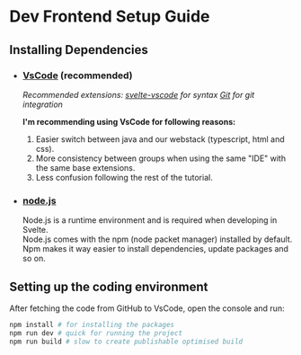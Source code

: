 # Dev Frontend Setup Guide
## Installing Dependencies 

* ### [VsCode](https://code.visualstudio.com/)  (recommended)

  _Recommended extensions:_
  _[svelte-vscode](https://marketplace.visualstudio.com/items?itemName=svelte.svelte-vscode) for syntax_ 
  _[Git](https://git-scm.com/book/en/v2/Getting-Started-Installing-Git) for git integration_

  **I'm recommending using VsCode for following reasons:**  
  1. Easier switch between java and our webstack (typescript, html and css).  
  2. More consistency between groups when using the same "IDE" with the same base extensions.  
  3. Less confusion following the rest of the tutorial.  
  

* ### [node.js](https://nodejs.org/en/download)
  Node.js is a runtime environment and is required when developing in Svelte.  
  Node.js comes with the npm (node packet manager) installed by default.
  Npm makes it way easier to install dependencies, update packages and so on.

## Setting up the coding environment
After fetching the code from GitHub to VsCode, open the console and run:
```sh
npm install # for installing the packages
npm run dev # quick for running the project
npm run build # slow to create publishable optimised build
```
